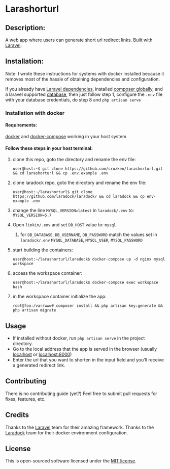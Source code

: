 # Larashorturl

## Description:
A web app where users can generate short url redirect links.  Built with [Laravel](http://www.laravel.com).

## Installation:
Note: I wrote these instructions for systems with docker installed because it removes most of the hassle of obtaining dependencies and configuration.

If you already have [Laravel dependencies](https://laravel.com/docs/5.6#server-requirements), installed [composer globally](https://getcomposer.org/doc/00-intro.md#globally), and a laravel supported [database](https://laravel.com/docs/5.6/database#introduction), 
then just follow step 1, configure the `.env` file with your database credentials, do step 8 and `php artisan serve`

### Installation with docker
#### Requirements:
[docker](https://docs.docker.com/install/) and [docker-compose](https://docs.docker.com/compose/install/) working in your host system

#### Follow these steps in your host terminal:
1. clone this repo, goto the directory and rename the env file: 
    ```console
    user@host:~$ git clone https://github.com/cruzken/larashorturl.git && cd larashorturl && cp .env.example .env
    ```

1. clone laradock repo, goto the directory and rename the env file:
    ```console
    user@host:~/larashorturl$ git clone https://github.com/laradock/laradock/ && cd laradock && cp env-example .env
    ```

1. change the line `MYSQL_VERSION=latest` in `laradock/.env` to: `MYSQL_VERSION=5.7`

1. Open `linkin/.env` and set `DB_HOST` value to:
`mysql`
    1. for `DB_DATABASE`, `DB_USERNAME`, `DB_PASSWORD` match the values set in `laradock/.env`
    `MYSQL_DATABASE`, `MYSQL_USER`, `MYSQL_PASSWORD`

1. start building the containers:
    ```console
    user@host:~/larashorturl/laradock$ docker-compose up -d nginx mysql workspace
    ```

1. access the workspace container:
    ```console
    user@host:~/larashorturl/laradock$ docker-compose exec workspace bash
    ```

1. in the workspace container initialize the app:
    ```console
    root@foo:/var/www# composer install && php artisan key:generate && php artisan migrate
    ```

## Usage
- If installed without docker, run `php artisan serve` in the project directory.
- Go to the local address that the app is served in the browser (usually [localhost](http://localhost) or [localhost:8000](http://localhost:8000))
- Enter the url that you want to shorten in the input field and you'll receive a generated redirect link.

## Contributing
There is no contributing guide (yet?) Feel free to submit pull requests for fixes, features, etc.

## Credits
Thanks to the [Laravel](http://www.laravel.com) team for their amazing framework.
Thanks to the [Laradock](http://laradock.io/) team for their docker environment configuration.

## License
This is open-sourced software licensed under the [MIT license](https://opensource.org/licenses/MIT).